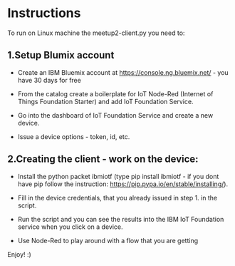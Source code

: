 # Instructions

To run on Linux machine the meetup2-client.py you need to:


## 1.Setup Blumix account
- Create an IBM Bluemix account at https://console.ng.bluemix.net/ - you have 30 days for free

- From the catalog create a boilerplate for IoT Node-Red (Internet of Things Foundation Starter) and add IoT Foundation Service.

- Go into the dashboard of IoT Foundation Service and create a new device.

- Issue a device options - token, id, etc.

## 2.Creating the client - work on the device:

- Install the python packet ibmiotf (type pip install ibmiotf - if you dont have pip follow the instruction: https://pip.pypa.io/en/stable/installing/).

- Fill in the device credentials, that you already issued in step 1. in the script.


- Run the script and you can see the results into the IBM IoT Foundation service when you click on a device. 

- Use Node-Red to play around with a flow that you are getting

Enjoy! :)

